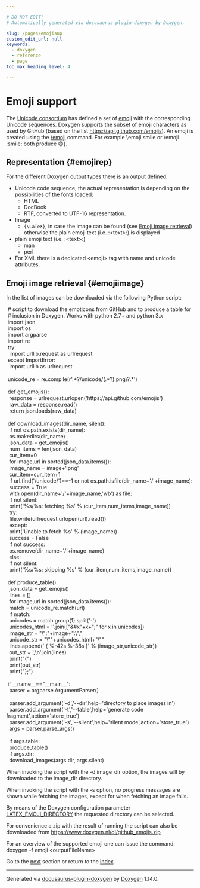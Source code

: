 ```yaml
---

# DO NOT EDIT!
# Automatically generated via docusaurus-plugin-doxygen by Doxygen.

slug: /pages/emojisup
custom_edit_url: null
keywords:
  - doxygen
  - reference
  - page
toc_max_heading_level: 4

---
```


<div class="doxyPage">

# Emoji support




<p>The <a href="http://www.unicode.org/">Unicode consortium</a> has defined a set of <a href="https://en.wikipedia.org/wiki/Emoji">emoji</a> with the corresponding Unicode sequences. Doxygen supports the subset of emoji characters as used by GitHub (based on the list <a href="https://api.github.com/emojis">https://api.github.com/emojis</a>). An emoji is created using the <a href="/web-doxygen/docs/pages/commands/#cmdemoji">\emoji</a> command. For example <span class="doxyComputerOutput">\emoji smile</span> or <span class="doxyComputerOutput">\emoji :smile:</span> both produce <span class="doxyEmoji">&#x1f604;</span>}.</p>

## Representation {#emojirep}


<p>For the different Doxygen output types there is an output defined:</p>

<ul class="doxyList ">
<li>Unicode code sequence, the actual representation is depending on the possibilities of the fonts loaded:

<ul class="doxyList ">
<li>HTML</li>
<li>DocBook</li>
<li>RTF, converted to UTF-16 representation.</li>
</ul></li>
<li>Image

<ul class="doxyList ">
<li><code>{\LaTeX}</code>, in case the image can be found (see <a href="#emojiimage">Emoji image retrieval</a>) otherwise the plain emoji text (i.e. <span class="doxyComputerOutput">:&lt;text&gt;:</span>) is displayed</li>
</ul></li>
<li>plain emoji text (i.e. <span class="doxyComputerOutput">:&lt;text&gt;:</span>)

<ul class="doxyList ">
<li>man</li>
<li>perl</li>
</ul></li>
<li>For XML there is a dedicated <span class="doxyComputerOutput">&lt;emoji&gt;</span> tag with <span class="doxyComputerOutput">name</span> and <span class="doxyComputerOutput">unicode</span> attributes.</li>
</ul>

## Emoji image retrieval {#emojiimage}


<p>In the list of images can be downloaded via the following Python script:</p>

<div class="doxyProgramListing">

<div class="doxyCodeLine"><span class="doxyNoLineNumber">&nbsp;</span><span class="doxyLineContent"><span class="doxyHighlightComment"># script to download the emoticons from GitHub and to produce a table for</span></span></div>
<div class="doxyCodeLine"><span class="doxyNoLineNumber">&nbsp;</span><span class="doxyLineContent"><span class="doxyHighlightComment"># inclusion in Doxygen. Works with python 2.7+ and python 3.x</span></span></div>
<div class="doxyCodeLine"><span class="doxyNoLineNumber">&nbsp;</span><span class="doxyLineContent"><span class="doxyHighlightKeyword">import</span><span class="doxyHighlight"> json</span></span></div>
<div class="doxyCodeLine"><span class="doxyNoLineNumber">&nbsp;</span><span class="doxyLineContent"><span class="doxyHighlightKeyword">import</span><span class="doxyHighlight"> os</span></span></div>
<div class="doxyCodeLine"><span class="doxyNoLineNumber">&nbsp;</span><span class="doxyLineContent"><span class="doxyHighlightKeyword">import</span><span class="doxyHighlight"> argparse</span></span></div>
<div class="doxyCodeLine"><span class="doxyNoLineNumber">&nbsp;</span><span class="doxyLineContent"><span class="doxyHighlightKeyword">import</span><span class="doxyHighlight"> re</span></span></div>
<div class="doxyCodeLine"><span class="doxyNoLineNumber">&nbsp;</span><span class="doxyLineContent"><span class="doxyHighlightKeywordFlow">try</span><span class="doxyHighlight">:</span></span></div>
<div class="doxyCodeLine"><span class="doxyNoLineNumber">&nbsp;</span><span class="doxyLineContent"><span class="doxyHighlight">    </span><span class="doxyHighlightKeyword">import</span><span class="doxyHighlight"> urllib.request </span><span class="doxyHighlightKeyword">as</span><span class="doxyHighlight"> urlrequest</span></span></div>
<div class="doxyCodeLine"><span class="doxyNoLineNumber">&nbsp;</span><span class="doxyLineContent"><span class="doxyHighlightKeywordFlow">except</span><span class="doxyHighlight"> ImportError:</span></span></div>
<div class="doxyCodeLine"><span class="doxyNoLineNumber">&nbsp;</span><span class="doxyLineContent"><span class="doxyHighlight">    </span><span class="doxyHighlightKeyword">import</span><span class="doxyHighlight"> urllib </span><span class="doxyHighlightKeyword">as</span><span class="doxyHighlight"> urlrequest</span></span></div>
<div class="doxyCodeLine"><span class="doxyNoLineNumber">&nbsp;</span><span class="doxyLineContent"><span class="doxyHighlight"> </span></span></div>
<div class="doxyCodeLine"><span class="doxyNoLineNumber">&nbsp;</span><span class="doxyLineContent"><span class="doxyHighlight">unicode_re = re.compile(</span><span class="doxyHighlightStringLiteral">r'.*?/unicode/(.*?).png\?.*'</span><span class="doxyHighlight">)</span></span></div>
<div class="doxyCodeLine"><span class="doxyNoLineNumber">&nbsp;</span><span class="doxyLineContent"><span class="doxyHighlight"> </span></span></div>
<div class="doxyCodeLine"><span class="doxyNoLineNumber">&nbsp;</span><span class="doxyLineContent"><span class="doxyHighlightKeyword">def </span><span class="doxyHighlight">get_emojis():</span></span></div>
<div class="doxyCodeLine"><span class="doxyNoLineNumber">&nbsp;</span><span class="doxyLineContent"><span class="doxyHighlight">    response  = urlrequest.urlopen(</span><span class="doxyHighlightStringLiteral">'https://api.github.com/emojis'</span><span class="doxyHighlight">)</span></span></div>
<div class="doxyCodeLine"><span class="doxyNoLineNumber">&nbsp;</span><span class="doxyLineContent"><span class="doxyHighlight">    raw_data  = response.read()</span></span></div>
<div class="doxyCodeLine"><span class="doxyNoLineNumber">&nbsp;</span><span class="doxyLineContent"><span class="doxyHighlight">    </span><span class="doxyHighlightKeywordFlow">return</span><span class="doxyHighlight"> json.loads(raw_data)</span></span></div>
<div class="doxyCodeLine"><span class="doxyNoLineNumber">&nbsp;</span><span class="doxyLineContent"><span class="doxyHighlight"> </span></span></div>
<div class="doxyCodeLine"><span class="doxyNoLineNumber">&nbsp;</span><span class="doxyLineContent"><span class="doxyHighlightKeyword">def </span><span class="doxyHighlight">download_images(dir_name, silent):</span></span></div>
<div class="doxyCodeLine"><span class="doxyNoLineNumber">&nbsp;</span><span class="doxyLineContent"><span class="doxyHighlight">    </span><span class="doxyHighlightKeywordFlow">if</span><span class="doxyHighlight"> </span><span class="doxyHighlightKeywordFlow">not</span><span class="doxyHighlight"> os.path.exists(dir_name):</span></span></div>
<div class="doxyCodeLine"><span class="doxyNoLineNumber">&nbsp;</span><span class="doxyLineContent"><span class="doxyHighlight">        os.makedirs(dir_name)</span></span></div>
<div class="doxyCodeLine"><span class="doxyNoLineNumber">&nbsp;</span><span class="doxyLineContent"><span class="doxyHighlight">    json_data = get_emojis()</span></span></div>
<div class="doxyCodeLine"><span class="doxyNoLineNumber">&nbsp;</span><span class="doxyLineContent"><span class="doxyHighlight">    num_items = len(json_data)</span></span></div>
<div class="doxyCodeLine"><span class="doxyNoLineNumber">&nbsp;</span><span class="doxyLineContent"><span class="doxyHighlight">    cur_item=0</span></span></div>
<div class="doxyCodeLine"><span class="doxyNoLineNumber">&nbsp;</span><span class="doxyLineContent"><span class="doxyHighlight">    </span><span class="doxyHighlightKeywordFlow">for</span><span class="doxyHighlight"> image,url </span><span class="doxyHighlightKeywordFlow">in</span><span class="doxyHighlight"> sorted(json_data.items()):</span></span></div>
<div class="doxyCodeLine"><span class="doxyNoLineNumber">&nbsp;</span><span class="doxyLineContent"><span class="doxyHighlight">        image_name = image+</span><span class="doxyHighlightStringLiteral">'.png'</span></span></div>
<div class="doxyCodeLine"><span class="doxyNoLineNumber">&nbsp;</span><span class="doxyLineContent"><span class="doxyHighlight">        cur_item=cur_item+1</span></span></div>
<div class="doxyCodeLine"><span class="doxyNoLineNumber">&nbsp;</span><span class="doxyLineContent"><span class="doxyHighlight">        </span><span class="doxyHighlightKeywordFlow">if</span><span class="doxyHighlight"> url.find(</span><span class="doxyHighlightStringLiteral">'/unicode/'</span><span class="doxyHighlight">)==-1 </span><span class="doxyHighlightKeywordFlow">or</span><span class="doxyHighlight"> </span><span class="doxyHighlightKeywordFlow">not</span><span class="doxyHighlight"> os.path.isfile(dir_name+</span><span class="doxyHighlightStringLiteral">'/'</span><span class="doxyHighlight">+image_name):</span></span></div>
<div class="doxyCodeLine"><span class="doxyNoLineNumber">&nbsp;</span><span class="doxyLineContent"><span class="doxyHighlight">            success = </span><span class="doxyHighlightKeyword">True</span></span></div>
<div class="doxyCodeLine"><span class="doxyNoLineNumber">&nbsp;</span><span class="doxyLineContent"><span class="doxyHighlight">            </span><span class="doxyHighlightKeyword">with</span><span class="doxyHighlight"> open(dir_name+</span><span class="doxyHighlightStringLiteral">'/'</span><span class="doxyHighlight">+image_name,</span><span class="doxyHighlightStringLiteral">'wb'</span><span class="doxyHighlight">) </span><span class="doxyHighlightKeyword">as</span><span class="doxyHighlight"> file:</span></span></div>
<div class="doxyCodeLine"><span class="doxyNoLineNumber">&nbsp;</span><span class="doxyLineContent"><span class="doxyHighlight">                </span><span class="doxyHighlightKeywordFlow">if</span><span class="doxyHighlight"> </span><span class="doxyHighlightKeywordFlow">not</span><span class="doxyHighlight"> silent:</span></span></div>
<div class="doxyCodeLine"><span class="doxyNoLineNumber">&nbsp;</span><span class="doxyLineContent"><span class="doxyHighlight">                    print(</span><span class="doxyHighlightStringLiteral">'%s/%s: fetching %s'</span><span class="doxyHighlight"> % (cur_item,num_items,image_name))</span></span></div>
<div class="doxyCodeLine"><span class="doxyNoLineNumber">&nbsp;</span><span class="doxyLineContent"><span class="doxyHighlight">                </span><span class="doxyHighlightKeywordFlow">try</span><span class="doxyHighlight">:</span></span></div>
<div class="doxyCodeLine"><span class="doxyNoLineNumber">&nbsp;</span><span class="doxyLineContent"><span class="doxyHighlight">                    file.write(urlrequest.urlopen(url).read())</span></span></div>
<div class="doxyCodeLine"><span class="doxyNoLineNumber">&nbsp;</span><span class="doxyLineContent"><span class="doxyHighlight">                </span><span class="doxyHighlightKeywordFlow">except</span><span class="doxyHighlight">:</span></span></div>
<div class="doxyCodeLine"><span class="doxyNoLineNumber">&nbsp;</span><span class="doxyLineContent"><span class="doxyHighlight">                    print(</span><span class="doxyHighlightStringLiteral">'Unable to fetch %s'</span><span class="doxyHighlight"> % (image_name))</span></span></div>
<div class="doxyCodeLine"><span class="doxyNoLineNumber">&nbsp;</span><span class="doxyLineContent"><span class="doxyHighlight">                    success = </span><span class="doxyHighlightKeyword">False</span></span></div>
<div class="doxyCodeLine"><span class="doxyNoLineNumber">&nbsp;</span><span class="doxyLineContent"><span class="doxyHighlight">            </span><span class="doxyHighlightKeywordFlow">if</span><span class="doxyHighlight"> </span><span class="doxyHighlightKeywordFlow">not</span><span class="doxyHighlight"> success:</span></span></div>
<div class="doxyCodeLine"><span class="doxyNoLineNumber">&nbsp;</span><span class="doxyLineContent"><span class="doxyHighlight">                os.remove(dir_name+</span><span class="doxyHighlightStringLiteral">'/'</span><span class="doxyHighlight">+image_name)</span></span></div>
<div class="doxyCodeLine"><span class="doxyNoLineNumber">&nbsp;</span><span class="doxyLineContent"><span class="doxyHighlight">        </span><span class="doxyHighlightKeywordFlow">else</span><span class="doxyHighlight">:</span></span></div>
<div class="doxyCodeLine"><span class="doxyNoLineNumber">&nbsp;</span><span class="doxyLineContent"><span class="doxyHighlight">            </span><span class="doxyHighlightKeywordFlow">if</span><span class="doxyHighlight"> </span><span class="doxyHighlightKeywordFlow">not</span><span class="doxyHighlight"> silent:</span></span></div>
<div class="doxyCodeLine"><span class="doxyNoLineNumber">&nbsp;</span><span class="doxyLineContent"><span class="doxyHighlight">                print(</span><span class="doxyHighlightStringLiteral">'%s/%s: skipping %s'</span><span class="doxyHighlight"> % (cur_item,num_items,image_name))</span></span></div>
<div class="doxyCodeLine"><span class="doxyNoLineNumber">&nbsp;</span><span class="doxyLineContent"><span class="doxyHighlight"> </span></span></div>
<div class="doxyCodeLine"><span class="doxyNoLineNumber">&nbsp;</span><span class="doxyLineContent"><span class="doxyHighlightKeyword">def </span><span class="doxyHighlight">produce_table():</span></span></div>
<div class="doxyCodeLine"><span class="doxyNoLineNumber">&nbsp;</span><span class="doxyLineContent"><span class="doxyHighlight">    json_data = get_emojis()</span></span></div>
<div class="doxyCodeLine"><span class="doxyNoLineNumber">&nbsp;</span><span class="doxyLineContent"><span class="doxyHighlight">    lines = []</span></span></div>
<div class="doxyCodeLine"><span class="doxyNoLineNumber">&nbsp;</span><span class="doxyLineContent"><span class="doxyHighlight">    </span><span class="doxyHighlightKeywordFlow">for</span><span class="doxyHighlight"> image,url </span><span class="doxyHighlightKeywordFlow">in</span><span class="doxyHighlight"> sorted(json_data.items()):</span></span></div>
<div class="doxyCodeLine"><span class="doxyNoLineNumber">&nbsp;</span><span class="doxyLineContent"><span class="doxyHighlight">        match = unicode_re.match(url)</span></span></div>
<div class="doxyCodeLine"><span class="doxyNoLineNumber">&nbsp;</span><span class="doxyLineContent"><span class="doxyHighlight">        </span><span class="doxyHighlightKeywordFlow">if</span><span class="doxyHighlight"> match:</span></span></div>
<div class="doxyCodeLine"><span class="doxyNoLineNumber">&nbsp;</span><span class="doxyLineContent"><span class="doxyHighlight">            unicodes = match.group(1).split(</span><span class="doxyHighlightStringLiteral">'-'</span><span class="doxyHighlight">)</span></span></div>
<div class="doxyCodeLine"><span class="doxyNoLineNumber">&nbsp;</span><span class="doxyLineContent"><span class="doxyHighlight">            unicodes_html = </span><span class="doxyHighlightStringLiteral">''</span><span class="doxyHighlight">.join([</span><span class="doxyHighlightStringLiteral">"&amp;#x"</span><span class="doxyHighlight">+x+</span><span class="doxyHighlightStringLiteral">";"</span><span class="doxyHighlight"> </span><span class="doxyHighlightKeywordFlow">for</span><span class="doxyHighlight"> x </span><span class="doxyHighlightKeywordFlow">in</span><span class="doxyHighlight"> unicodes])</span></span></div>
<div class="doxyCodeLine"><span class="doxyNoLineNumber">&nbsp;</span><span class="doxyLineContent"><span class="doxyHighlight">            image_str = </span><span class="doxyHighlightStringLiteral">"\":"</span><span class="doxyHighlight">+image+</span><span class="doxyHighlightStringLiteral">":\","</span></span></div>
<div class="doxyCodeLine"><span class="doxyNoLineNumber">&nbsp;</span><span class="doxyLineContent"><span class="doxyHighlight">            unicode_str = </span><span class="doxyHighlightStringLiteral">"\""</span><span class="doxyHighlight">+unicodes_html+</span><span class="doxyHighlightStringLiteral">"\""</span></span></div>
<div class="doxyCodeLine"><span class="doxyNoLineNumber">&nbsp;</span><span class="doxyLineContent"><span class="doxyHighlight">            lines.append(</span><span class="doxyHighlightStringLiteral">'  { %-42s %-38s }'</span><span class="doxyHighlight"> % (image_str,unicode_str))</span></span></div>
<div class="doxyCodeLine"><span class="doxyNoLineNumber">&nbsp;</span><span class="doxyLineContent"><span class="doxyHighlight">    out_str = </span><span class="doxyHighlightStringLiteral">',\n'</span><span class="doxyHighlight">.join(lines)</span></span></div>
<div class="doxyCodeLine"><span class="doxyNoLineNumber">&nbsp;</span><span class="doxyLineContent"><span class="doxyHighlight">    print(</span><span class="doxyHighlightStringLiteral">"{"</span><span class="doxyHighlight">)</span></span></div>
<div class="doxyCodeLine"><span class="doxyNoLineNumber">&nbsp;</span><span class="doxyLineContent"><span class="doxyHighlight">    print(out_str)</span></span></div>
<div class="doxyCodeLine"><span class="doxyNoLineNumber">&nbsp;</span><span class="doxyLineContent"><span class="doxyHighlight">    print(</span><span class="doxyHighlightStringLiteral">"};"</span><span class="doxyHighlight">)</span></span></div>
<div class="doxyCodeLine"><span class="doxyNoLineNumber">&nbsp;</span><span class="doxyLineContent"><span class="doxyHighlight"> </span></span></div>
<div class="doxyCodeLine"><span class="doxyNoLineNumber">&nbsp;</span><span class="doxyLineContent"><span class="doxyHighlightKeywordFlow">if</span><span class="doxyHighlight"> __name__==</span><span class="doxyHighlightStringLiteral">"__main__"</span><span class="doxyHighlight">:</span></span></div>
<div class="doxyCodeLine"><span class="doxyNoLineNumber">&nbsp;</span><span class="doxyLineContent"><span class="doxyHighlight">    parser = argparse.ArgumentParser()</span></span></div>
<div class="doxyCodeLine"><span class="doxyNoLineNumber">&nbsp;</span></div>
<div class="doxyCodeLine"><span class="doxyNoLineNumber">&nbsp;</span><span class="doxyLineContent"><span class="doxyHighlight">    parser.add_argument(</span><span class="doxyHighlightStringLiteral">'-d'</span><span class="doxyHighlight">,</span><span class="doxyHighlightStringLiteral">'--dir'</span><span class="doxyHighlight">,help=</span><span class="doxyHighlightStringLiteral">'directory to place images in'</span><span class="doxyHighlight">)</span></span></div>
<div class="doxyCodeLine"><span class="doxyNoLineNumber">&nbsp;</span><span class="doxyLineContent"><span class="doxyHighlight">    parser.add_argument(</span><span class="doxyHighlightStringLiteral">'-t'</span><span class="doxyHighlight">,</span><span class="doxyHighlightStringLiteral">'--table'</span><span class="doxyHighlight">,help=</span><span class="doxyHighlightStringLiteral">'generate code fragment'</span><span class="doxyHighlight">,action=</span><span class="doxyHighlightStringLiteral">'store_true'</span><span class="doxyHighlight">)</span></span></div>
<div class="doxyCodeLine"><span class="doxyNoLineNumber">&nbsp;</span><span class="doxyLineContent"><span class="doxyHighlight">    parser.add_argument(</span><span class="doxyHighlightStringLiteral">'-s'</span><span class="doxyHighlight">,</span><span class="doxyHighlightStringLiteral">'--silent'</span><span class="doxyHighlight">,help=</span><span class="doxyHighlightStringLiteral">'silent mode'</span><span class="doxyHighlight">,action=</span><span class="doxyHighlightStringLiteral">'store_true'</span><span class="doxyHighlight">)</span></span></div>
<div class="doxyCodeLine"><span class="doxyNoLineNumber">&nbsp;</span><span class="doxyLineContent"><span class="doxyHighlight">    args = parser.parse_args()</span></span></div>
<div class="doxyCodeLine"><span class="doxyNoLineNumber">&nbsp;</span></div>
<div class="doxyCodeLine"><span class="doxyNoLineNumber">&nbsp;</span><span class="doxyLineContent"><span class="doxyHighlight">    </span><span class="doxyHighlightKeywordFlow">if</span><span class="doxyHighlight"> args.table:</span></span></div>
<div class="doxyCodeLine"><span class="doxyNoLineNumber">&nbsp;</span><span class="doxyLineContent"><span class="doxyHighlight">        produce_table()</span></span></div>
<div class="doxyCodeLine"><span class="doxyNoLineNumber">&nbsp;</span><span class="doxyLineContent"><span class="doxyHighlight">    </span><span class="doxyHighlightKeywordFlow">if</span><span class="doxyHighlight"> args.dir:</span></span></div>
<div class="doxyCodeLine"><span class="doxyNoLineNumber">&nbsp;</span><span class="doxyLineContent"><span class="doxyHighlight">        download_images(args.dir, args.silent)</span></span></div>

</div>


<p>When invoking the script with the <span class="doxyComputerOutput">-d image_dir</span> option, the images will by downloaded to the <span class="doxyComputerOutput">image_dir</span> directory.</p>

<p>When invoking the script with the <span class="doxyComputerOutput">-s</span> option, no progress messages are shown while fetching the images, except for when fetching an image fails.</p>

<p>By means of the Doxygen configuration parameter <a href="/web-doxygen/docs/pages/config/#cfg_latex_emoji_directory">LATEX_EMOJI_DIRECTORY</a> the requested directory can be selected.</p>

<p>For convenience a zip with the result of running the script can also be downloaded from <a href="https://www.doxygen.nl/dl/github_emojis.zip">https://www.doxygen.nl/dl/github_emojis.zip</a></p>

<p>For an overview of the supported emoji one can issue the command:
<br/>
 <span class="doxyComputerOutput">doxygen -f emoji &lt;outputFileName&gt;</span></p>
 
Go to the <a href="/docs/pages/langhowto/">next</a> section or return to the
 <a href="/docs/">index</a>.


<hr/>

<p class="doxyGeneratedBy">Generated via <a href="https://github.com/xpack/docusaurus-plugin-doxygen">docusaurus-plugin-doxygen</a> by <a href="https://www.doxygen.nl">Doxygen</a> 1.14.0.</p>

</div>
